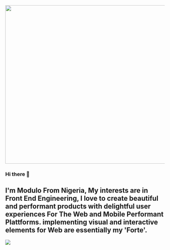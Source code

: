 <img align="center" height=500px width=1000px src="https://user-images.githubusercontent.com/37522337/191387007-28a2460c-1e69-46ea-a5ca-278fd0a7c4d3.svg">

### Hi there 👋
I'm Modulo From Nigeria, My interests are in Front End Engineering, I love to create beautiful and performant products with delightful user experiences For The Web and Mobile Performant Plattforms. implementing visual and interactive elements for Web are essentially my 'Forte'.
--

<img align="center" src="https://github-readme-stats.vercel.app/api?username=moduloscript&theme=synthwave_icons=true">






